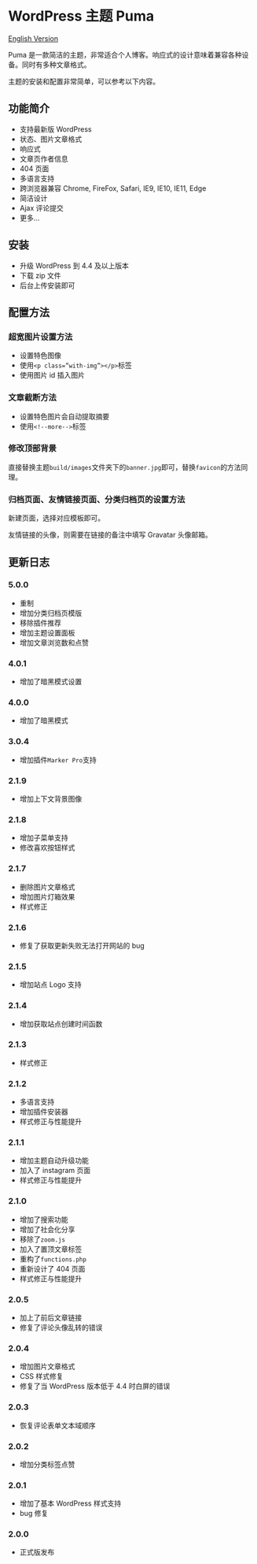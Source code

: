 # WordPress 主题 Puma

[English Version](https://github.com/bigfa/Puma/blob/master/README.md)

Puma 是一款简洁的主题，非常适合个人博客。响应式的设计意味着兼容各种设备。同时有多种文章格式。

主题的安装和配置非常简单，可以参考以下内容。

## 功能简介

- 支持最新版 WordPress
- 状态、图片文章格式
- 响应式
- 文章页作者信息
- 404 页面
- 多语言支持
- 跨浏览器兼容 Chrome, FireFox, Safari, IE9, IE10, IE11, Edge
- 简洁设计
- Ajax 评论提交
- 更多…

## 安装

- 升级 WordPress 到 4.4 及以上版本
- 下载 zip 文件
- 后台上传安装即可

## 配置方法

### 超宽图片设置方法

- 设置特色图像
- 使用`<p class=”with-img”></p>`标签
- 使用图片 id 插入图片

### 文章截断方法

- 设置特色图片会自动提取摘要
- 使用`<!--more-->`标签

### 修改顶部背景

直接替换主题`build/images`文件夹下的`banner.jpg`即可，替换`favicon`的方法同理。

### 归档页面、友情链接页面、分类归档页的设置方法

新建页面，选择对应模板即可。

友情链接的头像，则需要在链接的备注中填写 Gravatar 头像邮箱。

## 更新日志

### 5.0.0

- 重制
- 增加分类归档页模版
- 移除插件推荐
- 增加主题设置面板
- 增加文章浏览数和点赞

### 4.0.1

- 增加了暗黑模式设置

### 4.0.0

- 增加了暗黑模式

### 3.0.4

- 增加插件`Marker Pro`支持

### 2.1.9

- 增加上下文背景图像

### 2.1.8

- 增加子菜单支持
- 修改喜欢按钮样式

### 2.1.7

- 删除图片文章格式
- 增加图片灯箱效果
- 样式修正

### 2.1.6

- 修复了获取更新失败无法打开网站的 bug

### 2.1.5

- 增加站点 Logo 支持

### 2.1.4

- 增加获取站点创建时间函数

### 2.1.3

- 样式修正

### 2.1.2

- 多语言支持
- 增加插件安装器
- 样式修正与性能提升

### 2.1.1

- 增加主题自动升级功能
- 加入了 instagram 页面
- 样式修正与性能提升

### 2.1.0

- 增加了搜索功能
- 增加了社会化分享
- 移除了`zoom.js`
- 加入了置顶文章标签
- 重构了`functions.php`
- 重新设计了 404 页面
- 样式修正与性能提升

### 2.0.5

- 加上了前后文章链接
- 修复了评论头像乱转的错误

### 2.0.4

- 增加图片文章格式
- CSS 样式修复
- 修复了当 WordPress 版本低于 4.4 时白屏的错误

### 2.0.3

- 恢复评论表单文本域顺序

### 2.0.2

- 增加分类标签点赞

### 2.0.1

- 增加了基本 WordPress 样式支持
- bug 修复

### 2.0.0

- 正式版发布

